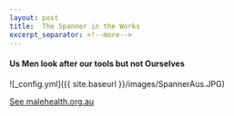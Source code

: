 ```yaml
---
layout: post
title:  The Spanner in the Works
excerpt_separator: <!--more-->
---
```


#### Us Men look after our tools but not Ourselves

![_config.yml]({{ site.baseurl }}/images/SpannerAus.JPG)

[See malehealth.org.au](https://malehealth.org.au/)
